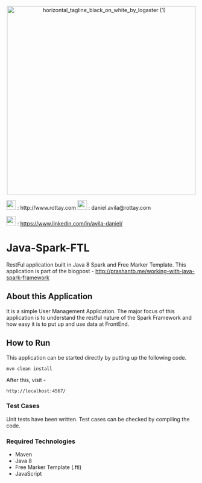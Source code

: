 
<p align="center">
<img width="500" alt="horizontal_tagline_black_on_white_by_logaster (1)" src="https://user-images.githubusercontent.com/50145471/89743076-f2566b00-da75-11ea-9b35-bef6b3a45869.png"></p>

<img src="https://user-images.githubusercontent.com/50145471/89743410-5a5a8080-da79-11ea-8653-5dfcbe785de8.png" width="25">
 : http://www.rottay.com <img src="https://user-images.githubusercontent.com/50145471/89743402-4a42a100-da79-11ea-8d63-2a1d65b44db3.png" width="25">
 : daniel.avila@rottay.com

<img src="https://user-images.githubusercontent.com/50145471/89743409-5595cc80-da79-11ea-8b3f-ab818cbe77dd.png" width="25"> : https://www.linkedin.com/in/avila-daniel/  




# Java-Spark-FTL
RestFul application built in Java 8 Spark and Free Marker Template. This application is part of the blogpost - http://prashantb.me/working-with-java-spark-framework

## About this Application
It is a simple User Management Application. The major focus of this application is to understand the restful nature of the Spark Framework and how easy it is to put up and use data at FrontEnd.

## How to Run

This application can be started directly by putting up the following code.
```
mvn clean install
```

After this, visit - 

```
http://localhost:4567/
```
### Test Cases
Unit tests have been written. Test cases can be checked by compiling the code.

### Required Technologies
* Maven
* Java 8
* Free Marker Template (.ftl)
* JavaScript
